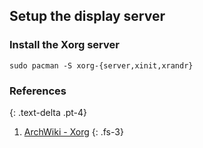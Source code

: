 ## Setup the display server

### Install the Xorg server
```
sudo pacman -S xorg-{server,xinit,xrandr}
```
### References
{: .text-delta .pt-4}

1. [ArchWiki - Xorg](https://wiki.archlinux.org/index.php/Xorg)
{: .fs-3}
